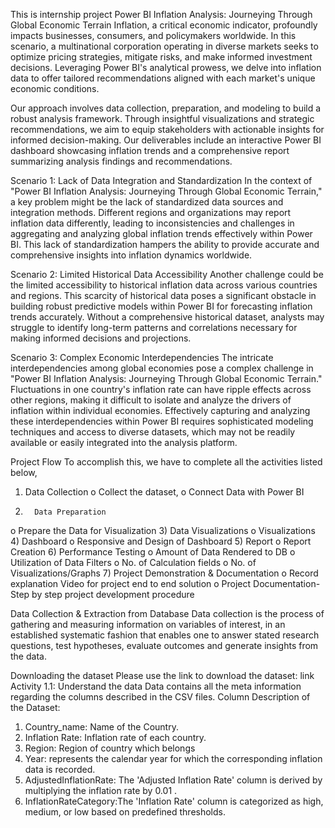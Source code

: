 This is internship project
Power BI Inflation Analysis: Journeying Through Global Economic Terrain
Inflation, a critical economic indicator, profoundly impacts businesses, consumers, and policymakers worldwide. In this scenario, a multinational corporation operating in diverse markets seeks to optimize pricing strategies, mitigate risks, and make informed investment decisions. Leveraging Power BI's analytical prowess, we delve into inflation data to offer tailored recommendations aligned with each market's unique economic conditions.

Our approach involves data collection, preparation, and modeling to build a robust analysis framework. Through insightful visualizations and strategic recommendations, we aim to equip stakeholders with actionable insights for informed decision-making. Our deliverables include an interactive Power BI dashboard showcasing inflation trends and a comprehensive report summarizing analysis findings and recommendations.

Scenario 1: Lack of Data Integration and Standardization
In the context of "Power BI Inflation Analysis: Journeying Through Global Economic Terrain," a key problem might be the lack of standardized data sources and integration methods. Different regions and organizations may report inflation data differently, leading to inconsistencies and challenges in aggregating and analyzing global inflation trends effectively within Power BI. This lack of standardization hampers the ability to provide accurate and comprehensive insights into inflation dynamics worldwide.

Scenario 2: Limited Historical Data Accessibility 
Another challenge could be the limited accessibility to historical inflation data across various countries and regions. This scarcity of historical data poses a significant obstacle in building robust predictive models within Power BI for forecasting inflation trends accurately. Without a comprehensive historical dataset, analysts may struggle to identify long-term patterns and correlations necessary for making informed decisions and projections.

Scenario 3: Complex Economic Interdependencies 
The intricate interdependencies among global economies pose a complex challenge in "Power BI Inflation Analysis: Journeying Through Global Economic Terrain." Fluctuations in one country's inflation rate can have ripple effects across other regions, making it difficult to isolate and analyze the drivers of inflation within individual economies. Effectively capturing and analyzing these interdependencies within Power BI requires sophisticated modeling techniques and access to diverse datasets, which may not be readily available or easily integrated into the analysis platform.

Project Flow
To accomplish this, we have to complete all the activities listed below,
1)   Data Collection
o    Collect the dataset,
o    Connect Data with Power BI
2)       Data Preparation
o    Prepare the Data for Visualization
3)        Data Visualizations
o    Visualizations
4)      Dashboard
o    Responsive and Design of Dashboard
5)        Report
o   Report Creation
6)        Performance Testing
o    Amount of Data Rendered to DB
o    Utilization of Data Filters
o    No. of Calculation fields
o    No. of Visualizations/Graphs
7)     Project Demonstration & Documentation
o    Record explanation Video for project end to end solution
o    Project Documentation-Step by step project development procedure


Data Collection & Extraction from Database
Data collection is the process of gathering and measuring information on variables of interest, in an established systematic fashion that enables one to answer stated research questions, test hypotheses, evaluate outcomes and generate insights from the data.

Downloading the dataset
Please use the link to download the dataset: link
Activity 1.1: Understand the data
Data contains all the meta information regarding the columns described in the CSV files.
Column Description of the Dataset:
1) Country_name: Name of the Country.
2) Inflation Rate: Inflation rate of each country.
3) Region: Region of country which belongs
4) Year:  represents the calendar year for which the corresponding inflation data is recorded.
5) AdjustedInflationRate: The 'Adjusted Inflation Rate' column is derived by multiplying the inflation rate by 0.01  .
6) InflationRateCategory:The 'Inflation Rate' column is categorized as           high, medium, or low based on predefined thresholds.
